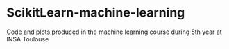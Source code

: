 # ScikitLearn-machine-learning
Code and plots produced in the machine learning course during 5th year at INSA Toulouse
